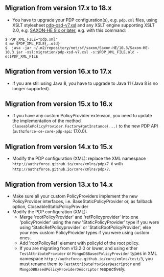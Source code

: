 ## Migration from version 17.x to 18.x
- You have to upgrade your PDP configuration(s), e.g. `pdp.xml` files, using XSLT stylesheet [pdp-xsd-v7.xsl](migration/pdp-xsd-v7.xsl) and any XSLT engine supporting XSLT 2.0, e.g. [SAXON-HE 9.x or later](https://www.saxonica.com/download/java.xml), e.g. with this command:
```shell
$ PDP_XML_FILE="pdp.xml"
$ mv $PDP_XML_FILE{,.old}
$  java -jar ~/.m2/repository/net/sf/saxon/Saxon-HE/10.3/Saxon-HE-10.3.jar -xsl:migration/pdp-xsd-v7.xsl -s:$PDP_XML_FILE.old -o:$PDP_XML_FILE
```

## Migration from version 16.x to 17.x
- If you are still using Java 8, you have to upgrade to Java 11 (Java 8 is no longer supported).

## Migration from version 15.x to 16.x
- If you have any custom PolicyProvider extension, you need to update the implementation of the method `CloseablePolicyProvider.Factory#getInstance(...)` to the new PDP API (`authzforce-ce-core-pdp-api`: 17.0.0).

## Migration from version  14.x to 15.x
- Modify the PDP configuration (XML): replace the XML namespace `http://authzforce.github.io/core/xmlns/pdp/7.0` with `http://authzforce.github.io/core/xmlns/pdp/7`.

## Migration from version 13.x to 14.x
- Make sure all your custom PolicyProviders implement the new PolicyProvider interfaces, i.e. BaseStaticPolicyProvider or, as fallback option, CloseableStaticPolicyProvider
- Modify the PDP configuration (XML):
  - Merge 'rootPolicyProvider' and 'refPolicyprovider' into one 'policyProvider' using the new 'StaticPolicyProvider' type if you were using 'StaticRefPolicyprovider' or 'StaticRootPolicyProvider', else your new custom PolicyProvider types if you were using custom ones.
  - Add 'rootPolicyRef' element with policyId of the root policy.
  - If you are migrating from v13.2.0 or lower, and using either `TestAttributeProvider` or `MongoDBBasedPolicyProvider` types in XML namespace `http://authzforce.github.io/core/xmlns/test/3`, you must rename them to `TestAttributeProviderDescriptor` and `MongoDBBasedPolicyProviderDescriptor` respectively.
